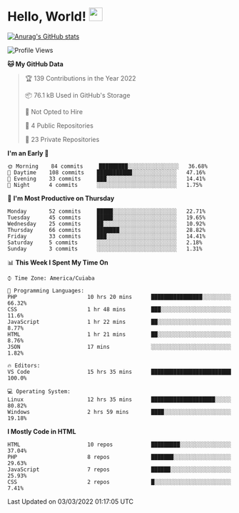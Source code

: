 
# Hello, World! <img src="https://raw.githubusercontent.com/MartinHeinz/MartinHeinz/master/wave.gif" width="30px">

[![Anurag's GitHub stats](https://github-readme-stats.vercel.app/api?username=ilismarque&count_private=true&show_icons=true&theme=dracula)](https://github.com/anuraghazra/github-readme-stats)

<!--START_SECTION:waka-->
![Profile Views](http://img.shields.io/badge/Profile%20Views-0-blue)

**🐱 My GitHub Data** 

> 🏆 139 Contributions in the Year 2022
 > 
> 📦 76.1 kB Used in GitHub's Storage 
 > 
> 🚫 Not Opted to Hire
 > 
> 📜 4 Public Repositories 
 > 
> 🔑 23 Private Repositories  
 > 
**I'm an Early 🐤** 

```text
🌞 Morning    84 commits     █████████░░░░░░░░░░░░░░░░   36.68% 
🌆 Daytime    108 commits    ███████████░░░░░░░░░░░░░░   47.16% 
🌃 Evening    33 commits     ███░░░░░░░░░░░░░░░░░░░░░░   14.41% 
🌙 Night      4 commits      ░░░░░░░░░░░░░░░░░░░░░░░░░   1.75%

```
📅 **I'm Most Productive on Thursday** 

```text
Monday       52 commits     █████░░░░░░░░░░░░░░░░░░░░   22.71% 
Tuesday      45 commits     █████░░░░░░░░░░░░░░░░░░░░   19.65% 
Wednesday    25 commits     ██░░░░░░░░░░░░░░░░░░░░░░░   10.92% 
Thursday     66 commits     ███████░░░░░░░░░░░░░░░░░░   28.82% 
Friday       33 commits     ███░░░░░░░░░░░░░░░░░░░░░░   14.41% 
Saturday     5 commits      ░░░░░░░░░░░░░░░░░░░░░░░░░   2.18% 
Sunday       3 commits      ░░░░░░░░░░░░░░░░░░░░░░░░░   1.31%

```


📊 **This Week I Spent My Time On** 

```text
⌚︎ Time Zone: America/Cuiaba

💬 Programming Languages: 
PHP                      10 hrs 20 mins      ████████████████░░░░░░░░░   66.32% 
CSS                      1 hr 48 mins        ███░░░░░░░░░░░░░░░░░░░░░░   11.6% 
JavaScript               1 hr 22 mins        ██░░░░░░░░░░░░░░░░░░░░░░░   8.77% 
HTML                     1 hr 21 mins        ██░░░░░░░░░░░░░░░░░░░░░░░   8.76% 
JSON                     17 mins             ░░░░░░░░░░░░░░░░░░░░░░░░░   1.82%

🔥 Editors: 
VS Code                  15 hrs 35 mins      █████████████████████████   100.0%

💻 Operating System: 
Linux                    12 hrs 35 mins      ████████████████████░░░░░   80.82% 
Windows                  2 hrs 59 mins       ████░░░░░░░░░░░░░░░░░░░░░   19.18%

```

**I Mostly Code in HTML** 

```text
HTML                     10 repos            █████████░░░░░░░░░░░░░░░░   37.04% 
PHP                      8 repos             ███████░░░░░░░░░░░░░░░░░░   29.63% 
JavaScript               7 repos             ██████░░░░░░░░░░░░░░░░░░░   25.93% 
CSS                      2 repos             █░░░░░░░░░░░░░░░░░░░░░░░░   7.41%

```



 Last Updated on 03/03/2022 01:17:05 UTC
<!--END_SECTION:waka-->

<!--
**ilismarque/ilismarque** is a ✨ _special_ ✨ repository because its `README.md` (this file) appears on your GitHub profile.

Here are some ideas to get you started:

- 🔭 I’m currently working on ...
- 🌱 I’m currently learning ...
- 👯 I’m looking to collaborate on ...
- 🤔 I’m looking for help with ...
- 💬 Ask me about ...
- 📫 How to reach me: ...
- 😄 Pronouns: ...
- ⚡ Fun fact: ...
-->
